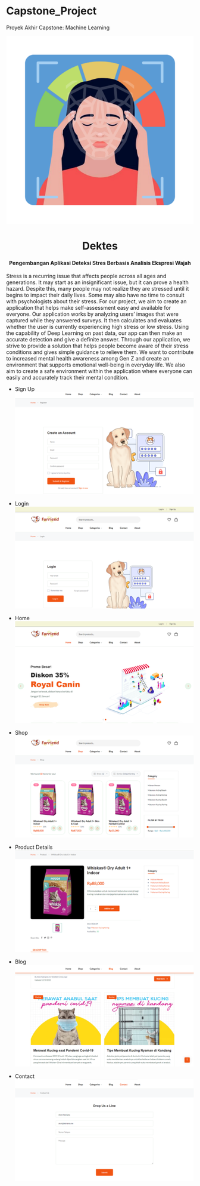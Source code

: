 # Capstone_Project
Proyek Akhir Capstone: Machine Learning

<p align="center"><a><img src="app/src/main/res/drawable/logo.png" width="600"></a></p> 
<h1 align="center"><b>Dektes</b></h1>

<h4 align="center">Pengembangan Aplikasi Deteksi Stres Berbasis Analisis Ekspresi Wajah</h4>

Stress is a recurring issue that affects people across all ages and generations. It may start as an insignificant issue, but it can prove a health hazard. Despite this, many people may not realize they are stressed until it begins to impact their daily lives. Some may also have no time to consult with psychologists about their stress. For our project, we aim to create an application that helps make self-assessment easy and available for everyone. Our application works by analyzing users’ images that were captured while they answered surveys. It then calculates and evaluates whether the user is currently experiencing high stress or low stress. Using the capability of Deep Learning on past data, our app can then make an accurate detection and give a definite answer. Through our application, we strive to provide a solution that helps people become aware of their stress conditions and gives simple guidance to relieve them. We want to contribute to increased mental health awareness among Gen Z and create an environment that supports emotional well-being in everyday life. We also aim to create a safe environment within the application where everyone can easily and accurately track their mental condition.

* Sign Up
![](https://raw.githubusercontent.com/alvinfebrianto/Furriend-Laravel/img/%5B1%5D%20Register.png)

* Login
![](https://raw.githubusercontent.com/alvinfebrianto/Furriend-Laravel/img/%5B2%5D%20Login.png)

* Home
![](https://raw.githubusercontent.com/alvinfebrianto/Furriend-Laravel/img/%5B3%5D%20Home.png)

* Shop
![](https://raw.githubusercontent.com/alvinfebrianto/Furriend-Laravel/img/%5B4%5D%20Shop.png)

* Product Details
![](https://raw.githubusercontent.com/alvinfebrianto/Furriend-Laravel/img/%5B5%5D%20Product%20Details.png)

* Blog
![](https://raw.githubusercontent.com/alvinfebrianto/Furriend-Laravel/img/%5B7%5D%20Blog.png)

* Contact
![](https://raw.githubusercontent.com/alvinfebrianto/Furriend-Laravel/img/%5B9%5D%20Contact.png)
